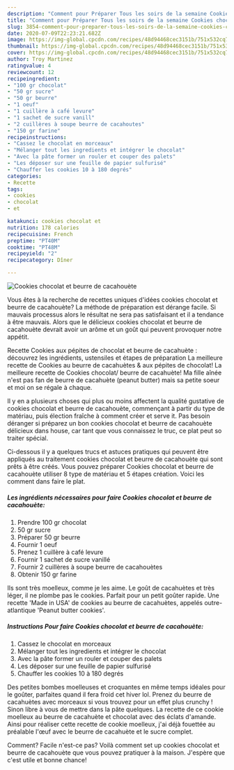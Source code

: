 ```yaml
---
description: "Comment pour Préparer Tous les soirs de la semaine Cookies chocolat et beurre de cacahouète"
title: "Comment pour Préparer Tous les soirs de la semaine Cookies chocolat et beurre de cacahouète"
slug: 3854-comment-pour-preparer-tous-les-soirs-de-la-semaine-cookies-chocolat-et-beurre-de-cacahouete
date: 2020-07-09T22:23:21.682Z
image: https://img-global.cpcdn.com/recipes/48d94468cec3151b/751x532cq70/cookies-chocolat-et-beurre-de-cacahouete-photo-principale-de-la-recette.jpg
thumbnail: https://img-global.cpcdn.com/recipes/48d94468cec3151b/751x532cq70/cookies-chocolat-et-beurre-de-cacahouete-photo-principale-de-la-recette.jpg
cover: https://img-global.cpcdn.com/recipes/48d94468cec3151b/751x532cq70/cookies-chocolat-et-beurre-de-cacahouete-photo-principale-de-la-recette.jpg
author: Troy Martinez
ratingvalue: 4
reviewcount: 12
recipeingredient:
- "100 gr chocolat"
- "50 gr sucre"
- "50 gr beurre"
- "1 oeuf"
- "1 cuillère à café levure"
- "1 sachet de sucre vanill"
- "2 cuillères à soupe beurre de cacahoutes"
- "150 gr farine"
recipeinstructions:
- "Cassez le chocolat en morceaux"
- "Mélanger tout les ingredients et intégrer le chocolat"
- "Avec la pâte former un rouler et couper des palets"
- "Les déposer sur une feuille de papier sulfurisé"
- "Chauffer les cookies 10 à 180 degrés"
categories:
- Recette
tags:
- cookies
- chocolat
- et

katakunci: cookies chocolat et 
nutrition: 178 calories
recipecuisine: French
preptime: "PT40M"
cooktime: "PT48M"
recipeyield: "2"
recipecategory: Dîner

---
```



![Cookies chocolat et beurre de cacahouète](https://img-global.cpcdn.com/recipes/48d94468cec3151b/751x532cq70/cookies-chocolat-et-beurre-de-cacahouete-photo-principale-de-la-recette.jpg)

Vous êtes à la recherche de recettes uniques d'idées cookies chocolat et beurre de cacahouète? La méthode de préparation est dérange facile. Si mauvais processus alors le résultat ne sera pas satisfaisant et il a tendance à être mauvais. Alors que le délicieux cookies chocolat et beurre de cacahouète devrait avoir un arôme et un goût qui peuvent provoquer notre appétit.

Recette Cookies aux pépites de chocolat et beurre de cacahuète : découvrez les ingrédients, ustensiles et étapes de préparation La meilleure recette de Cookies au beurre de cacahuètes &amp; aux pépites de chocolat! La meilleure recette de Cookies chocolat/ beurre de cacahuète! Ma fille aînée n&#39;est pas fan de beurre de cacahuète (peanut butter) mais sa petite soeur et moi on se régale à chaque.

Il y en a plusieurs choses qui plus ou moins affectent la qualité gustative de cookies chocolat et beurre de cacahouète, commençant à partir du type de matériau, puis élection fraîche à comment créer et serve it. Pas besoin déranger si préparez un bon cookies chocolat et beurre de cacahouète délicieux dans house, car tant que vous connaissez le truc, ce plat peut so traiter spécial.


Ci-dessous il y a quelques trucs et astuces pratiques qui peuvent être appliqués au traitement cookies chocolat et beurre de cacahouète qui sont prêts à être créés. Vous pouvez préparer Cookies chocolat et beurre de cacahouète utiliser 8 type de matériau et 5 étapes création. Voici les comment dans faire le plat.

<!--inarticleads1-->

##### Les ingrédients nécessaires pour faire Cookies chocolat et beurre de cacahouète:

1. Prendre 100 gr chocolat
1.  50 gr sucre
1. Préparer 50 gr beurre
1. Fournir 1 oeuf
1. Prenez 1 cuillère à café levure
1. Fournir 1 sachet de sucre vanillé
1. Fournir 2 cuillères à soupe beurre de cacahouètes
1. Obtenir 150 gr farine


Ils sont très moelleux, comme je les aime. Le goût de cacahuètes et très léger, il ne plombe pas le cookies. Parfait pour un petit goûter rapide. Une recette &#39;Made in USA&#39; de cookies au beurre de cacahuètes, appelés outre-atlantique &#39;Peanut butter cookies&#39;. 

<!--inarticleads2-->

##### Instructions Pour faire Cookies chocolat et beurre de cacahouète:

1. Cassez le chocolat en morceaux
1. Mélanger tout les ingredients et intégrer le chocolat
1. Avec la pâte former un rouler et couper des palets
1. Les déposer sur une feuille de papier sulfurisé
1. Chauffer les cookies 10 à 180 degrés


Des petites bombes moelleuses et croquantes en même temps idéales pour le goûter, parfaites quand il fera froid cet hiver lol. Prenez du beurre de cacahuètes avec morceaux si vous trouvez pour un effet plus crunchy ! Sinon libre à vous de mettre dans la pâte quelques. La recette de ce cookie moelleux au beurre de cacahuète et chocolat avec des éclats d&#39;amande. Ainsi pour réaliser cette recette de cookie moelleux, j&#39;ai déjà fouettée au préalable l&#39;œuf avec le beurre de cacahuète et le sucre complet. 


Comment? Facile n'est-ce pas? Voilà comment set up cookies chocolat et beurre de cacahouète que vous pouvez pratiquer à la maison. J'espère que c'est utile et bonne chance!
